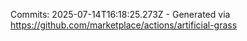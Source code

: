 Commits: 2025-07-14T16:18:25.273Z - Generated via https://github.com/marketplace/actions/artificial-grass
<br>
